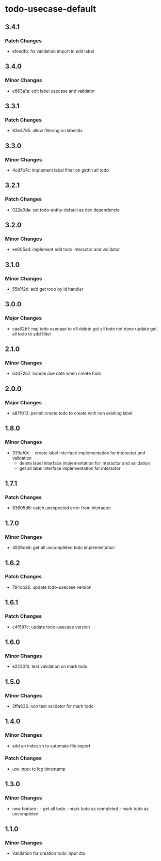 # todo-usecase-default

## 3.4.1

### Patch Changes

- efeedfb: fix validation import in edit label

## 3.4.0

### Minor Changes

- e663a1a: edit label usecase and validator

## 3.3.1

### Patch Changes

- 83e4785: allow filtering on labelIds

## 3.3.0

### Minor Changes

- 4cd7b7c: implement label filter on gettin all todo

## 3.2.1

### Patch Changes

- 022a0da: set todo-entity-default as dev dependencie

## 3.2.0

### Minor Changes

- ee905ad: implement edit todo interactor and validator

## 3.1.0

### Minor Changes

- 55b1f2d: add get todo by id handler

## 3.0.0

### Major Changes

- caa62bf: maj todo usecase to v5
  delete get all todo not done
  update get all todo to add filter

## 2.1.0

### Minor Changes

- 64d72b7: handle due date when create todo

## 2.0.0

### Major Changes

- a87f013: permit create todo to create with non existing label

## 1.8.0

### Minor Changes

- 339af0c: - create label interface implementation for interactor and validation
  - delete label interface implementation for interactor and validation
  - get all label interface implementation for interactor

## 1.7.1

### Patch Changes

- 83605d6: catch unexpected error from interactor

## 1.7.0

### Minor Changes

- 4926de8: get all uncompleted todo implementation

## 1.6.2

### Patch Changes

- 784cb26: update todo-usecase version

## 1.6.1

### Patch Changes

- c4f597c: update todo-usecase version

## 1.6.0

### Minor Changes

- e2230fd: test validation on mark todo

## 1.5.0

### Minor Changes

- 3ffa836: non test validator for mark todo

## 1.4.0

### Minor Changes

- add an index.sh to automate file export

### Patch Changes

- use input to log timestamp

## 1.3.0

### Minor Changes

- new feature : - get all todo - mark todo as completed - mark todo as uncompleted

## 1.1.0

### Minor Changes

- Validation for creation todo input dto
